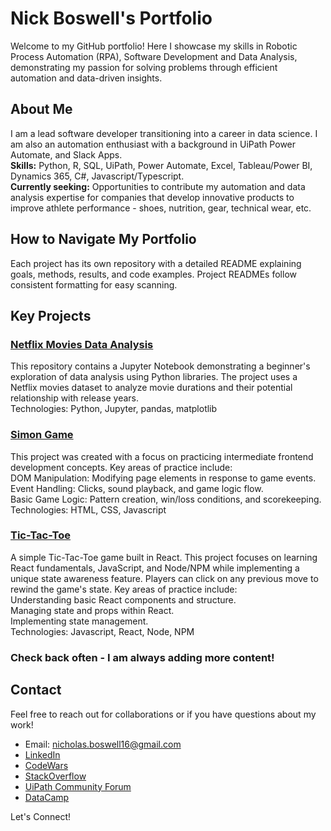 # Nick Boswell's Portfolio
Welcome to my GitHub portfolio! Here I showcase my skills in Robotic Process Automation (RPA), Software Development and Data Analysis, demonstrating my passion for solving problems through efficient automation and data-driven insights.

## About Me

I am a lead software developer transitioning into a career in data science. I am also an automation enthusiast with a background in UiPath Power Automate, and Slack Apps.\
**Skills:** Python, R, SQL, UiPath, Power Automate, Excel, Tableau/Power BI, Dynamics 365, C#, Javascript/Typescript.\
**Currently seeking:** Opportunities to contribute my automation and data analysis expertise for companies that develop innovative products to improve athlete performance - shoes, nutrition, gear, technical wear, etc.

## How to Navigate My Portfolio

Each project has its own repository with a detailed README explaining goals, methods, results, and code examples.
Project READMEs follow consistent formatting for easy scanning.

## Key Projects

### [Netflix Movies Data Analysis](https://github.com/nboswell216/DC_Netlix_notebook)

This repository contains a Jupyter Notebook demonstrating a beginner's exploration of data analysis using Python libraries. The project uses a Netflix movies dataset to analyze movie durations and their potential relationship with release years.\
Technologies: Python, Jupyter, pandas, matplotlib

### [Simon Game](https://github.com/nboswell216/Simon_Game)
This project was created with a focus on practicing intermediate frontend development concepts. Key areas of practice include:\
DOM Manipulation: Modifying page elements in response to game events.\
Event Handling: Clicks, sound playback, and game logic flow.\
Basic Game Logic: Pattern creation, win/loss conditions, and scorekeeping.\
Technologies: HTML, CSS, Javascript

### [Tic-Tac-Toe](https://github.com/nboswell216/my-first-app)

A simple Tic-Tac-Toe game built in React. This project focuses on learning React fundamentals, JavaScript, and Node/NPM while implementing a unique state awareness feature. Players can click on any previous move to rewind the game's state. Key areas of practice include:\
Understanding basic React components and structure.\
Managing state and props within React.\
Implementing state management.\
Technologies: Javascript, React, Node, NPM


### Check back often - I am always adding more content!
<!--
RPA

[Project 1 Name] (Link to Project Repo)

Brief description: 1-2 sentences explaining the problem the automation solved.
Technologies: UiPath, Blue Prism, Python, etc.
Outcome: Key results achieved (e.g., hours saved, process efficiency improved)
[Project 2 Name] (Link to Project Repo)

... (Follow similar format as Project 1)
Data Analysis

[Project 1 Name] (Link to Project Repo)

Problem addressed: Business question or issue tackled by your analysis.
Methods: Pandas, NumPy, Scikit-learn, visualization libraries, etc.
Insights: Key findings and their potential implications
[Project 2 Name] (Link to Project Repo)

... (Follow similar format as Project 1)
Other Projects

[List any other notable projects, like web scraping, API work, etc.]
--->
## Contact

Feel free to reach out for collaborations or if you have questions about my work!

+ Email: nicholas.boswell16@gmail.com
+ [LinkedIn](https://www.linkedin.com/in/nick-boswell)
+ [CodeWars](https://www.codewars.com/users/nickboswell)
+ [StackOverflow](https://stackoverflow.com/users/20619360/nick-boswell)
+ [UiPath Community Forum](https://forum.uipath.com/u/nickboswell/summary)
+ [DataCamp](https://www.datacamp.com/portfolio/nickboswell)

Let's Connect!

<!---
- 👋 Hi, I’m Nick Boswell (@nboswell216)
- 🌱 I’m currently learning all types of full stack development languages and processes so that I can advance my career and also promote my own brand - Optimistic Prominence (https://github.com/orgs/Optimistic-Prominence). After successfully promoting my brand, I have an exciting app idea that I am looking forward to bringing to fruition.
- 📫 Look on the Optimistic Prominence contact page on how to contact me!
- 🏢 I currently work for Cognizant as a Senior Software Engineer in the React space, for our NCR client. My previous role at the company was working on RPA with UiPath for clients such as PwC and Pandora.

<!---
nboswell216/nboswell216 is a ✨ special ✨ repository because its `README.md` (this file) appears on your GitHub profile.
You can click the Preview link to take a look at your changes.
--->
